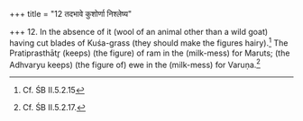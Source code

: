 +++
title = "12 तदभावे कुशोर्णा निश्लेष्य"

+++
12. In the absence of it (wool of an animal other than a wild goat) having cut blades of Kuśa-grass (they should make the figures hairy).[^1] The Pratiprasthātr̥ (keeps) (the figure) of ram in the (milk-mess) for Maruts; (the Adhvaryu keeps) (the figure of) ewe in the (milk-mess) for Varuṇa.[^2]  

[^1]: Cf. ŚB II.5.2.15  

[^2]: Cf. ŚB II.5.2.17.
